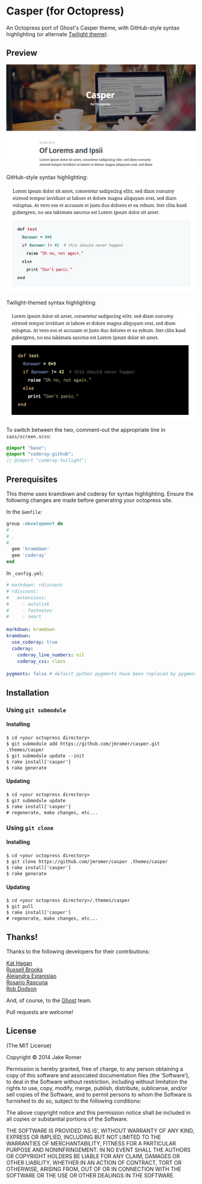 Casper (for Octopress)
================

An Octopress port of Ghost's Casper theme, with GitHub-style syntax highlighting (or alternate [Twilight theme](http://gist.github.com/iq9/2906599)).

## Preview

![Blog Index](images/cover-image.jpg)

GitHub-style syntax highlighting:

![Code Snippet (Light)](images/colors-github.jpg)

Twilight-themed syntax highlighting:

![Code Snippet (Dark)](images/colors-twilight.jpg)

To switch between the two, comment-out the appropriate line in `sass/screen.scss`:

```scss
@import "base";
@import "coderay-github";
// @import "coderay-twilight";
```

## Prerequisites

This theme uses kramdown and coderay for syntax highlighting. Ensure the following changes are made before generating your octopress site.

In the `Gemfile`:

```ruby
group :development do
# .
# .
# .
  gem 'kramdown'
  gem 'coderay'
end
```

In `_config.yml`:

```yaml
# markdown: rdiscount
# rdiscount:
#   extensions:
#     - autolink
#     - footnotes
#     - smart

markdown: kramdown
kramdown:
  use_coderay: true
  coderay:
    coderay_line_numbers: nil
    coderay_css: class

pygments: false # default python pygments have been replaced by pygments.rb
```


## Installation

### Using `git submodule`

#### Installing
```
$ cd <your octopress directory>
$ git submodule add https://github.com/jmromer/casper.git .themes/casper
$ git submodule update --init
$ rake install['casper']
$ rake generate
```

#### Updating
```
$ cd <your octopress directory>
$ git submodule update
$ rake install['casper']
# regenerate, make changes, etc...
```

### Using `git clone`

#### Installing
```
$ cd <your octopress directory>
$ git clone https://github.com/jmromer/casper .themes/casper
$ rake install['casper']
$ rake generate
```

#### Updating
```
$ cd <your octopress directory>/.themes/casper
$ git pull
$ rake install['casper']
# regenerate, make changes, etc...
```


## Thanks!

Thanks to the following developers for their contributions:

[Kat Hagan](http://github.com/codebykat)<br>
[Russell Brooks](http://github.com/iq9)<br>
[Alejandra Estanislao](http://github.com/alestanis)<br>
[Rosario Rascuna](http://github.com/rosario)<br>
[Rob Dodson](http://github.com/robdodson)<br>

And, of course, to the [Ghost](http://github.com/TryGhost/Casper) team.

Pull requests are welcome!

## License

(The MIT License)

Copyright © 2014 Jake Romer

Permission is hereby granted, free of charge, to any person obtaining a copy of this software and associated documentation files (the ‘Software’), to deal in the Software without restriction, including without limitation the rights to use, copy, modify, merge, publish, distribute, sublicense, and/or sell copies of the Software, and to permit persons to whom the Software is furnished to do so, subject to the following conditions:

The above copyright notice and this permission notice shall be included in all copies or substantial portions of the Software.

THE SOFTWARE IS PROVIDED ‘AS IS’, WITHOUT WARRANTY OF ANY KIND, EXPRESS OR IMPLIED, INCLUDING BUT NOT LIMITED TO THE WARRANTIES OF MERCHANTABILITY, FITNESS FOR A PARTICULAR PURPOSE AND NONINFRINGEMENT. IN NO EVENT SHALL THE AUTHORS OR COPYRIGHT HOLDERS BE LIABLE FOR ANY CLAIM, DAMAGES OR OTHER LIABILITY, WHETHER IN AN ACTION OF CONTRACT, TORT OR OTHERWISE, ARISING FROM, OUT OF OR IN CONNECTION WITH THE SOFTWARE OR THE USE OR OTHER DEALINGS IN THE SOFTWARE.
